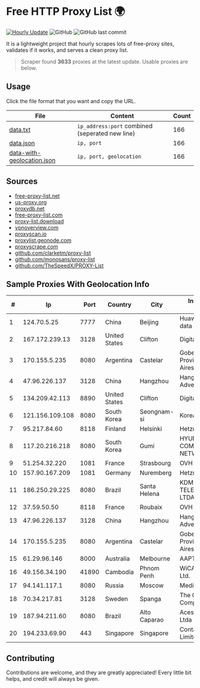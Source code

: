 
# Free HTTP Proxy List 🌍

[![Hourly Update](https://github.com/mertguvencli/http-proxy-list/actions/workflows/main.yml/badge.svg?branch=main)](https://github.com/mertguvencli/http-proxy-list/actions/workflows/main.yml)
![GitHub](https://img.shields.io/github/license/mertguvencli/http-proxy-list)
![GitHub last commit](https://img.shields.io/github/last-commit/mertguvencli/http-proxy-list)

It is a lightweight project that hourly scrapes lots of free-proxy sites, validates if it works, and serves a clean proxy list.


> Scraper found **3633** proxies at the latest update. Usable proxies are below.

## Usage

Click the file format that you want and copy the URL.


|File|Content|Count|
|----|-------|-----|
|[data.txt](https://raw.githubusercontent.com/mertguvencli/http-proxy-list/main/proxy-list/data.txt)|`ip_address:port` combined (seperated new line)|166|
|[data.json](https://raw.githubusercontent.com/mertguvencli/http-proxy-list/main/proxy-list/data.json)|`ip, port`|166|
|[data-with-geolocation.json](https://raw.githubusercontent.com/mertguvencli/http-proxy-list/main/proxy-list/data-with-geolocation.json)|`ip, port, geolocation`|166|

## Sources

* [free-proxy-list.net](https://free-proxy-list.net)
* [us-proxy.org](https://www.us-proxy.org)
* [proxydb.net](http://proxydb.net)
* [free-proxy-list.com](https://free-proxy-list.com/?page=&port=&type%5B%5D=http&type%5B%5D=https&up_time=0&search=Search)
* [proxy-list.download](https://www.proxy-list.download/HTTP)
* [vpnoverview.com](https://vpnoverview.com/privacy/anonymous-browsing/free-proxy-servers)
* [proxyscan.io](https://www.proxyscan.io)
* [proxylist.geonode.com](https://proxylist.geonode.com/api/proxy-list?limit=300&page=1&sort_by=lastChecked&sort_type=desc&protocols=http,https)
* [proxyscrape.com](https://api.proxyscrape.com/v2/?request=displayproxies&protocol=http&timeout=10000&country=all&ssl=all&anonymity=all)
* [github.com/clarketm/proxy-list](https://raw.githubusercontent.com/clarketm/proxy-list/master/proxy-list-raw.txt)
* [github.com/monosans/proxy-list](https://raw.githubusercontent.com/monosans/proxy-list/main/proxies/http.txt)
* [github.com/TheSpeedX/PROXY-List](https://raw.githubusercontent.com/TheSpeedX/PROXY-List/master/http.txt)


## Sample Proxies With Geolocation Info

|#|Ip|Port|Country|City|Internet Service Provider|
|-|--|----|-------|----|-------------------------|
|1|124.70.5.25|7777|China|Beijing|Huawei Cloud Service data center|
|2|167.172.239.13|3128|United States|Clifton|DigitalOcean, LLC|
|3|170.155.5.235|8080|Argentina|Castelar|Gobernacion de la Provincia de Buenos Aires|
|4|47.96.226.137|3128|China|Hangzhou|Hangzhou Alibaba Advertising Co|
|5|134.209.42.113|8890|United States|Clifton|DigitalOcean, LLC|
|6|121.156.109.108|8080|South Korea|Seongnam-si|Korea Telecom|
|7|95.217.84.60|8118|Finland|Helsinki|Hetzner Online GmbH|
|8|117.20.216.218|8080|South Korea|Gumi|HYUNDAI COMMUNICATIONS & NETWORK|
|9|51.254.32.220|1081|France|Strasbourg|OVH SAS|
|10|157.90.167.209|1081|Germany|Nuremberg|Hetzner Online GmbH|
|11|186.250.29.225|8080|Brazil|Santa Helena|KDM INTERNET TELECOMUNICACOES LTDA|
|12|37.59.50.50|8118|France|Roubaix|OVH SAS|
|13|47.96.226.137|3128|China|Hangzhou|Hangzhou Alibaba Advertising Co|
|14|170.155.5.235|8080|Argentina|Castelar|Gobernacion de la Provincia de Buenos Aires|
|15|61.29.96.146|8000|Australia|Melbourne|AAPT Limited|
|16|49.156.34.190|41890|Cambodia|Phnom Penh|WiCAM Corporation Ltd.|
|17|94.141.117.1|8080|Russia|Moscow|MediaCom LLC|
|18|70.34.217.81|3128|Sweden|Spanga|The Constant Company|
|19|187.94.211.60|8080|Brazil|Alto Caparao|Acesse ComunicaÔÔo Ltda|
|20|194.233.69.90|443|Singapore|Singapore|Contabo Asia Private Limited|



## Contributing

Contributions are welcome, and they are greatly appreciated! Every
little bit helps, and credit will always be given.

